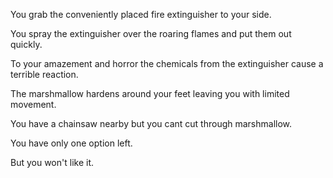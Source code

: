 You grab the conveniently placed fire extinguisher to your side.

You spray the extinguisher over the roaring flames and put them out quickly.

To your amazement and horror the chemicals from the extinguisher cause a terrible reaction.

The marshmallow hardens around your feet leaving you with limited movement.

You have a chainsaw nearby but you cant cut through marshmallow.

You have only one option left.

But you won't like it. 

